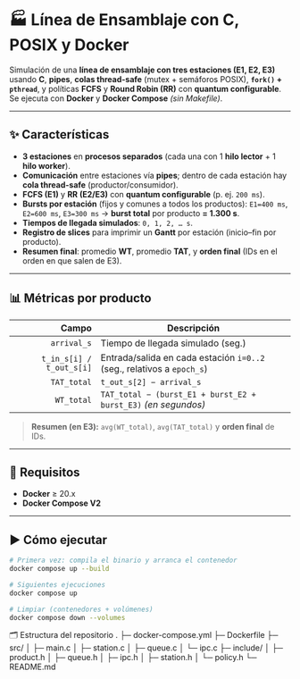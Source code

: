 # 🏭 Línea de Ensamblaje con C, POSIX y Docker

Simulación de una **línea de ensamblaje con tres estaciones (E1, E2, E3)** usando **C**, **pipes**, **colas thread-safe** (mutex + semáforos POSIX), **`fork()` + `pthread`**, y políticas **FCFS** y **Round Robin (RR)** con **quantum configurable**. Se ejecuta con **Docker** y **Docker Compose** *(sin Makefile)*.

---

## ✨ Características

- **3 estaciones** en **procesos separados** (cada una con 1 **hilo lector** + 1 **hilo worker**).
- **Comunicación** entre estaciones vía **pipes**; dentro de cada estación hay **cola thread-safe** (productor/consumidor).
- **FCFS (E1)** y **RR (E2/E3)** con **quantum configurable** (p. ej. `200 ms`).
- **Bursts por estación** (fijos y comunes a todos los productos): `E1=400 ms`, `E2=600 ms`, `E3=300 ms` → **burst total** por producto **= 1.300 s**.
- **Tiempos de llegada simulados**: `0, 1, 2, … s`.
- **Registro de slices** para imprimir un **Gantt** por estación (inicio–fin por producto).
- **Resumen final**: promedio **WT**, promedio **TAT**, y **orden final** (IDs en el orden en que salen de E3).

---

## 📊 Métricas por producto

| Campo | Descripción |
|------:|-------------|
| `arrival_s` | Tiempo de llegada simulado (seg.) |
| `t_in_s[i] / t_out_s[i]` | Entrada/salida en cada estación `i=0..2` (seg., relativos a `epoch_s`) |
| `TAT_total` | `t_out_s[2] − arrival_s` |
| `WT_total` | `TAT_total − (burst_E1 + burst_E2 + burst_E3)` *(en segundos)* |

> **Resumen (en E3):** `avg(WT_total)`, `avg(TAT_total)` y **orden final** de IDs.

---

## 🧰 Requisitos

- **Docker** ≥ 20.x  
- **Docker Compose V2**

---

## ▶️ Cómo ejecutar

```bash
# Primera vez: compila el binario y arranca el contenedor
docker compose up --build

# Siguientes ejecuciones
docker compose up

# Limpiar (contenedores + volúmenes)
docker compose down --volumes
```

🗂️ Estructura del repositorio
.
├─ docker-compose.yml
├─ Dockerfile
├─ src/
│  ├─ main.c
│  ├─ station.c
│  ├─ queue.c
│  └─ ipc.c
├─ include/
│  ├─ product.h
│  ├─ queue.h
│  ├─ ipc.h
│  ├─ station.h
│  └─ policy.h
└─ README.md

